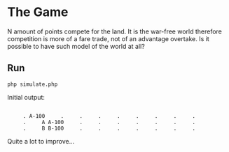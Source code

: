 # The Game
N amount of points compete for the land. It is the war-free world therefore competition is more of a fare trade, not of an advantage overtake. Is it possible to have such model of the world at all?

## Run

`php simulate.php`

Initial output:  

```output

     . A-100     .     .     .     .     .     .     .     .
     .     A A-100     .     .     .     .     .     .     .
     .     B B-100     .     .     .     .     .     .     .

```

Quite a lot to improve...